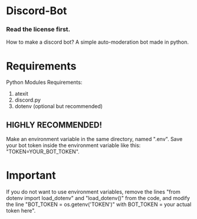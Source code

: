 # Discord-Bot
### Read the license first. ###
How to make a discord bot?
A simple auto-moderation bot made in python.

# Requirements
Python Modules Requirements:
1. atexit
2. discord.py
3. dotenv (optional but recommended)

## HIGHLY RECOMMENDED! ##
Make an environment variable in the same directory, named ".env". Save your bot token inside the environment variable  like this:
"TOKEN=YOUR_BOT_TOKEN".

# Important
If you do not want to use environment variables, remove the lines "from dotenv import load_dotenv" and "load_dotenv()" from the code, and modify the line "BOT_TOKEN = os.getenv('TOKEN')" with BOT_TOKEN = your actual token here".
